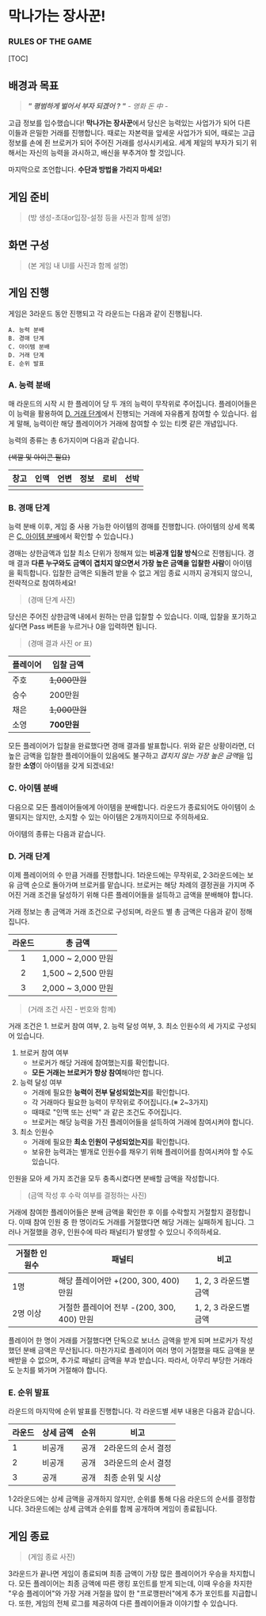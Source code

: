 # 막나가는 장사꾼!

### RULES OF THE GAME







[TOC]

## 배경과 목표

> ***" 평범하게 벌어서 부자 되겠어 ? "***    *- 영화 돈 中  -*



 고급 정보를 입수했습니다! **막나가는 장사꾼**에서 당신은 능력있는 사업가가 되어 다른 이들과 은밀한 거래를 진행합니다. 때로는 자본력을 앞세운 사업가가 되어, 때로는 고급 정보를 손에 쥔 브로커가 되어 주어진 거래를 성사시키세요. 세계 제일의 부자가 되기 위해서는 자신의 능력을 과시하고, 배신을 부추겨야 할 것입니다.

마지막으로 조언합니다. **수단과 방법을 가리지 마세요!**



## 게임 준비

> (방 생성-초대or입장-설정 등을 사진과 함께 설명)



## 화면 구성

> (본 게임 내 UI를 사진과 함께 설명)



## 게임 진행

게임은 3라운드 동안 진행되고 각 라운드는 다음과 같이 진행됩니다.

```
A. 능력 분배
B. 경매 단계
C. 아이템 분배
D. 거래 단계
E. 순위 발표
```



### A. 능력 분배

 매 라운드의 시작 시 한 플레이어 당 두 개의 능력이 무작위로 주어집니다. 플레이어들은 이 능력을 활용하여 [D. 거래 단계](#d.-거래-단계)에서 진행되는 거래에 자유롭게 참여할 수 있습니다. 쉽게 말해, 능력이란 해당 플레이어가 거래에 참여할 수 있는 티켓 같은 개념입니다.

 능력의 종류는 총 6가지이며 다음과 같습니다.



~~(색깔 및 아이콘 필요)~~

| 창고 | 인맥 | 언변 | 정보 | 로비 | 선박 |
| :--: | :--: | :--: | :--: | :--: | :--: |
|      |      |      |      |      |      |



### B. 경매 단계

 능력 분배 이후, 게임 중 사용 가능한 아이템의 경매를 진행합니다. (아이템의 상세 목록은 [C. 아이템 분배](#c.-아이템-분배)에서 확인할 수 있습니다.)

 경매는 상한금액과 입찰 최소 단위가 정해져 있는 **비공개 입찰 방식**으로 진행됩니다. 경매 결과 **다른 누구와도 금액이 겹치지 않으면서 가장 높은 금액을 입찰한 사람**이 아이템을 획득합니다. 입찰한 금액은 되돌려 받을 수 없고 게임 종료 시까지 공개되지 않으니, 전략적으로 참여하세요!



>  (경매 단계 사진)

 당신은 주어진 상한금액 내에서 원하는 만큼 입찰할 수 있습니다. 이때, 입찰을 포기하고 싶다면 Pass 버튼을 누르거나 0을 입력하면 됩니다.



>  (경매 결과 사진 or 표)

| 플레이어 | 입찰 금액     |
| -------- | ------------- |
| 주호     | ~~1,000만원~~ |
| 승수     | 200만원       |
| 채은     | ~~1,000만원~~ |
| 소영     | **700만원**   |

 모든 플레이어가 입찰을 완료했다면 경매 결과를 발표합니다. 위와 같은 상황이라면, 더 높은 금액을 입찰한 플레이어들이 있음에도 불구하고 *겹치지 않는 가장 높은 금액*을 입찰한 **소영**이 아이템을 갖게 되겠네요!



### C. 아이템 분배

 다음으로 모든 플레이어들에게 아이템을 분배합니다. 라운드가 종료되어도 아이템이 소멸되지는 않지만, 소지할 수 있는 아이템은 2개까지이므로 주의하세요.

 아이템의 종류는 다음과 같습니다.



### D. 거래 단계

  이제 플레이어의 수 만큼 거래를 진행합니다. 1라운드에는 무작위로, 2·3라운드에는 보유 금액 순으로 돌아가며 브로커를 맡습니다. 브로커는 해당 차례의 결정권을 가지며 주어진 거래 조건을 달성하기 위해 다른 플레이어들을 설득하고 금액을 분배해야 합니다.

 거래 정보는 총 금액과 거래 조건으로 구성되며, 라운드 별 총 금액은 다음과 같이 정해집니다.

| 라운드 | 총 금액            |
| :----: | ------------------ |
|   1    | 1,000 ~ 2,000 만원 |
|   2    | 1,500 ~ 2,500 만원 |
|   3    | 2,000 ~ 3,000 만원 |



>  (거래 조건 사진 - 번호와 함께)

 거래 조건은 1. 브로커 참여 여부, 2. 능력 달성 여부, 3. 최소 인원수의 세 가지로 구성되어 있습니다.

1. 브로커 참여 여부
   - 브로커가 해당 거래에 참여했는지를 확인합니다.
   - **모든 거래는 브로커가 항상 참여**해야만 합니다.
2. 능력 달성 여부
   - 거래에 필요한 **능력이 전부 달성되었는지**를 확인합니다.
   - 각 거래마다 필요한 능력이 무작위로 주어집니다.(※ 2~3가지)
   - 때때로 "인맥 또는 선박" 과 같은 조건도 주어집니다.
   - 브로커는 해당 능력을 가진 플레이어들을 설득하여 거래에 참여시켜야 합니다.
3. 최소 인원수
   - 거래에 필요한 **최소 인원이 구성되었는지**를 확인합니다.
   - 보유한 능력과는 별개로 인원수를 채우기 위해 플레이어를 참여시켜야 할 수도 있습니다.

 인원을 모아 세 가지 조건을 모두 충족시켰다면  분배할 금액을 작성합니다.



> (금액 작성 후 수락 여부를 결정하는 사진)

 거래에 참여한 플레이어들은 분배 금액을 확인한 후 이를 수락할지 거절할지 결정합니다. 이때 참여 인원 중 한 명이라도 거래를 거절했다면 해당 거래는 실패하게 됩니다. 그러나 거절했을 경우, 인원수에 따라 패널티가 발생할 수 있으니 주의하세요.



| 거절한 인원수 | 패널티                                     | 비고                  |
| ------------- | ------------------------------------------ | --------------------- |
| 1명           | 해당 플레이어만 +(200, 300, 400) 만원      | 1, 2, 3 라운드별 금액 |
| 2명 이상      | 거절한 플레이어 전부 -(200, 300, 400) 만원 | 1, 2, 3 라운드별 금액 |

 플레이어 한 명이 거래를 거절했다면 단독으로 보너스 금액을 받게 되며 브로커가 작성했던 분배 금액은 무산됩니다. 마찬가지로 플레이어 여러 명이 거절했을 때도 금액을 분배받을 수 없으며, 추가로 패널티 금액을 부과 받습니다. 따라서, 아무리 부당한 거래라도 눈치를 봐가며 거절해야 합니다.



### E. 순위 발표

 라운드의 마지막에 순위 발표를 진행합니다. 각 라운드별 세부 내용은 다음과 같습니다.

| 라운드 | 상세 금액 | 순위 | 비고                |
| ------ | --------- | ---- | ------------------- |
| 1      | 비공개    | 공개 | 2라운드의 순서 결정 |
| 2      | 비공개    | 공개 | 3라운드의 순서 결정 |
| 3      | 공개      | 공개 | 최종 순위 및 시상   |

 1·2라운드에는 상세 금액을 공개하지 않지만, 순위를 통해 다음 라운드의 순서를 결정합니다. 3라운드에는 상세 금액과 순위를 함께 공개하며 게임이 종료됩니다.



## 게임 종료

> (게임 종료 사진)

 3라운드가 끝나면 게임이 종료되며 최종 금액이 가장 많은 플레이어가 우승을 차지합니다. 모든 플레이어는 최종 금액에 따른 랭킹 포인트를 받게 되는데, 이때 우승을 차지한 "우승 플레이어"와 가장 거래 거절을 많이 한 "프로깽판러"에게 추가 포인트를 지급합니다. 또한, 게임의 전체 로그를 제공하여 다른 플레이어들과 이야기할 수 있습니다.
